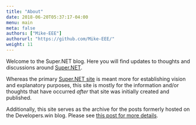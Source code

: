 ```yaml
---
title: "About"
date: 2018-06-20T05:37:17-04:00
menu: main
meta: false
authors: ["Mike-EEE"]
authorurl: "https://github.com/Mike-EEE/"
weight: 11
---
```


Welcome to the Super.NET blog.  Here you will find updates to thoughts and discussions around [Super.NET](https://superdotnet.run).  

Whereas the primary [Super.NET site](https://superdotnet.run) is meant more for establishing vision and explanatory purposes, this site is mostly for the information and/or thoughts that have occurred _after_ that site was initially created and published.

Additionally, this site serves as the archive for the posts formerly hosted on the Developers.win blog.  Please see [this post for more details](/2018/06/hello-world-welcome-to-super.net-blog-dawg/).